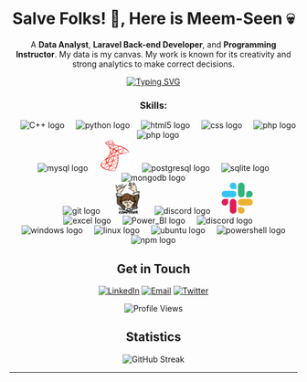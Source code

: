 <h1 align= "center"><b>Salve Folks! 👾, Here is Meem-Seen 💀</b></h1>
<div align= "center">
  
A **Data Analyst**, **Laravel Back-end Developer**, and **Programming Instructor**. My data is my canvas.
My work is known for its creativity and strong analytics to make correct decisions.



[![Typing SVG](https://readme-typing-svg.demolab.com?font=Aref+Ruqaa&size=40&pause=1000&color=00F737&center=true&vCenter=true&width=435&height=55&lines=%D9%85%D9%80%D9%8A%D9%80%D9%85+%D8%B3%D9%8A%D9%80%D9%86)](https://git.io/typing-svg)


</div>  

###

<div align="center"  >

### Skills:
</div>

<div align="center"  >
    <img width="12" />
    <img src="https://skillicons.dev/icons?i=cpp" height="55" alt="C++ logo"  />
    <img width="12" />
    <img src="https://skillicons.dev/icons?i=py" height="55" alt="python logo"  />
    <img width="12" />
    <img src="https://skillicons.dev/icons?i=html" height="55" alt="html5 logo"  />
    <img width="12" />
    <img src="https://skillicons.dev/icons?i=css" height="55" alt="css logo"  />
    <img width="12" />
    <img src="https://skillicons.dev/icons?i=php" height="55" alt="php logo"  />
    <img width="12" />
    <img src="https://skillicons.dev/icons?i=laravel" height="55" alt="php logo"  />
</div>
<div align="center">
    <img width="12" />
    <img src="https://skillicons.dev/icons?i=mysql" height="55" alt="mysql logo"  />
    <img width="12" />
    <img src="https://github.com/devicons/devicon/blob/master/icons/microsoftsqlserver/microsoftsqlserver-plain.svg" height="55" alt="mssql logo"  />
    <img width="12" />
    <img src="https://skillicons.dev/icons?i=postgres" height="55" alt="postgresql logo"  />
    <img width="12" />
    <img src="https://skillicons.dev/icons?i=sqlite" height="55" alt="sqlite logo"  />
    <img width="12" />
    <img src="https://skillicons.dev/icons?i=mongodb" height="55" alt="mongodb logo"/>
<div align="center">
    <img width="12" />
    <img src="https://skillicons.dev/icons?i=git" height="55" alt="git logo"/>
    <img width="12" />
    <img src="https://github.com/devicons/devicon/blob/master/icons/composer/composer-original.svg" height="55" alt="composer logo"/>
    <img width="12" />
    <img src="https://skillicons.dev/icons?i=discord" height="55" alt="discord logo"/>
    <img width="12" />
    <img src="https://github.com/devicons/devicon/blob/master/icons/slack/slack-original.svg" height="55" alt="slack logo"/>
</div>
<div align="center">
    <img width="12" />
    <img src="https://github.com/sempostma/office365-icons/blob/master/png/64/excel.png" height="55" alt="excel logo"/>
    <img width="12" />
    <img src="https://upload.wikimedia.org/wikipedia/commons/c/cf/New_Power_BI_Logo.svg" height="55" alt="Power_BI logo"/>
    <img width="12" />
    <img src="https://user-images.githubusercontent.com/57473810/120269504-f312f480-c275-11eb-9c0a-46255b2dc752.png" height="55" alt="discord logo"/>
</div>
<div align="center">
    <img width="12" />
    <img src="https://skillicons.dev/icons?i=windows" height="55" alt="windows logo"/>
    <img width="12" />
    <img src="https://skillicons.dev/icons?i=linux" height="55" alt="linux logo"/>
    <img width="12" />
    <img src="https://skillicons.dev/icons?i=ubuntu" height="55" alt="ubuntu logo"/>
    <img width="12" />
    <img src="https://skillicons.dev/icons?i=powershell" height="55" alt="powershell logo"/>
    <img width="12" />
    <img src="https://skillicons.dev/icons?i=npm" height="55" alt="npm logo"/>
</div>

###

## Get in Touch
[![LinkedIn](https://img.shields.io/badge/LinkedIn-0077B5?style=for-the-badge&logo=linkedin&logoColor=white)](https://www.linkedin.com/in/meemseen)
[![Email](https://img.shields.io/badge/Email-D14836?style=for-the-badge&logo=gmail&logoColor=white)](mailto:mohamedselim.div@gmail.com)
[![Twitter](https://img.shields.io/badge/Twitter-1DA1F2?style=for-the-badge&logo=twitter&logoColor=white)](https://x.com/MoHaMeDASeliM9)

![Profile Views](https://komarev.com/ghpvc/?username=Mohamedselim2&color=brightgreen)


## Statistics 
<!-- ![GitHub Stats](https://github-readme-stats.vercel.app/api?username=Mohamedselim2&show_icons=true&theme=radical)  -->

 <!--  ![Top Languages](https://github-readme-stats.vercel.app/api/top-langs/?username=Mohamedselim2&theme=vision-friendly-dark) -->


  <img src="https://github-readme-streak-stats.herokuapp.com/?user=Mohamedselim2&theme=vision-friendly-dark" alt="GitHub Streak" />

</div>

---
